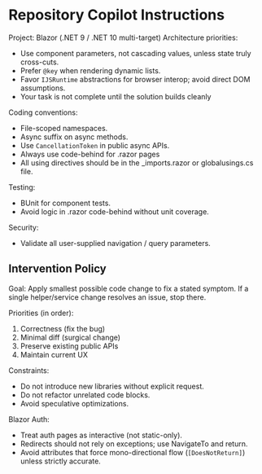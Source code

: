 # Repository Copilot Instructions

Project: Blazor (.NET 9 / .NET 10 multi-target)
Architecture priorities:
- Use component parameters, not cascading values, unless state truly cross-cuts.
- Prefer `@key` when rendering dynamic lists.
- Favor `IJSRuntime` abstractions for browser interop; avoid direct DOM assumptions.
- Your task is not complete until the solution builds cleanly

Coding conventions:
- File-scoped namespaces.
- Async suffix on async methods.
- Use `CancellationToken` in public async APIs.
- Always use code-behind for .razor pages
- All using directives should be in the _imports.razor or globalusings.cs file.

Testing:
- BUnit for component tests.
- Avoid logic in .razor code-behind without unit coverage.

Security:
- Validate all user-supplied navigation / query parameters.

## Intervention Policy
Goal: Apply smallest possible code change to fix a stated symptom. 
If a single helper/service change resolves an issue, stop there.

Priorities (in order): 
1. Correctness (fix the bug)
2. Minimal diff (surgical change)
3. Preserve existing public APIs
4. Maintain current UX

Constraints:
- Do not introduce new libraries without explicit request.
- Do not refactor unrelated code blocks.
- Avoid speculative optimizations.

Blazor Auth:
- Treat auth pages as interactive (not static-only).
- Redirects should not rely on exceptions; use NavigateTo and return.
- Avoid attributes that force mono-directional flow (`[DoesNotReturn]`) unless strictly accurate.


